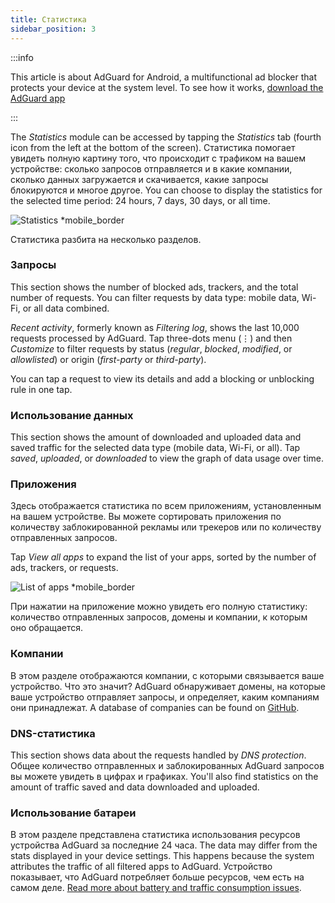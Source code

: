 ```yaml
---
title: Статистика
sidebar_position: 3
---
```


:::info

This article is about AdGuard for Android, a multifunctional ad blocker that protects your device at the system level. To see how it works, [download the AdGuard app](https://agrd.io/download-kb-adblock)

:::

The _Statistics_ module can be accessed by tapping the _Statistics_ tab (fourth icon from the left at the bottom of the screen). Статистика помогает увидеть полную картину того, что происходит с трафиком на вашем устройстве: сколько запросов отправляется и в какие компании, сколько данных загружается и скачивается, какие запросы блокируются и многое другое. You can choose to display the statistics for the selected time period: 24 hours, 7 days, 30 days, or all time.

![Statistics \*mobile\_border](https://cdn.adtidy.org/blog/new/czy5rStatistics.jpeg?mw=1360)

Статистика разбита на несколько разделов.

### Запросы

This section shows the number of blocked ads, trackers, and the total number of requests. You can filter requests by data type: mobile data, Wi-Fi, or all data combined.

_Recent activity_, formerly known as _Filtering log_, shows the last 10,000 requests processed by AdGuard. Tap three-dots menu (⋮) and then _Customize_ to filter requests by status (_regular_, _blocked_, _modified_, or _allowlisted_) or origin (_first-party_ or _third-party_).

You can tap a request to view its details and add a blocking or unblocking rule in one tap.

### Использование данных

This section shows the amount of downloaded and uploaded data and saved traffic for the selected data type (mobile data, Wi-Fi, or all). Tap _saved_, _uploaded_, or _downloaded_ to view the graph of data usage over time.

### Приложения

Здесь отображается статистика по всем приложениям, установленным на вашем устройстве. Вы можете сортировать приложения по количеству заблокированной рекламы или трекеров или по количеству отправленных запросов.

Tap _View all apps_ to expand the list of your apps, sorted by the number of ads, trackers, or requests.

![List of apps \*mobile\_border](https://cdn.adtidy.org/blog/new/toq0mkScreenshot_20230627-235219_AdGuard.jpg)

При нажатии на приложение можно увидеть его полную статистику: количество отправленных запросов, домены и компании, к которым оно обращается.

### Компании

В этом разделе отображаются компании, с которыми связывается ваше устройство. Что это значит? AdGuard обнаруживает домены, на которые ваше устройство отправляет запросы, и определяет, каким компаниям они принадлежат. A database of companies can be found on [GitHub](https://github.com/AdguardTeam/companiesdb).

### DNS-статистика

This section shows data about the requests handled by _DNS protection_. Общее количество отправленных и заблокированных AdGuard запросов вы можете увидеть в цифрах и графиках. You'll also find statistics on the amount of traffic saved and data downloaded and uploaded.

### Использование батареи

В этом разделе представлена статистика использования ресурсов устройства AdGuard за последние 24 часа. The data may differ from the stats displayed in your device settings. This happens because the system attributes the traffic of all filtered apps to AdGuard. Устройство показывает, что AdGuard потребляет больше ресурсов, чем есть на самом деле. [Read more about battery and traffic consumption issues](/adguard-for-android/solving-problems/battery/).
